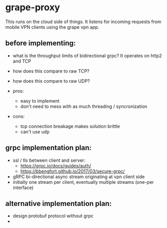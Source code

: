 # grape-proxy
This runs on the cloud side of things. It listens for incoming requests from mobile VPN clients
using the grape vpn app.

## before implementing:
- what is the throughput limits of bidirectional grpc? It operates on http2 and TCP
- how does this compare to raw TCP? 
- how does this compare to raw UDP?

- pros:
  - easy to implement
  - don't need to mess with as much threading / syncronization
- cons:
  - tcp connection breakage makes solution brittle
  - can't use udp
  
## grpc implementation plan:
- ssl / tls between client and server:
  - https://grpc.io/docs/guides/auth/
  - https://bbengfort.github.io/2017/03/secure-grpc/
- gRPC bi-directional async stream originating at vpn client side
- initially one stream per client, eventually multiple streams (one-per interface)

## alternative implementation plan:
- design protobuf protocol without grpc
- 
